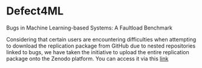 # Defect4ML
Bugs in Machine Learning-based Systems: A Faultload Benchmark

Considering that certain users are encountering difficulties when attempting to download the replication package from GitHub due to nested repositories linked to bugs, we have taken the initiative to upload the entire replication package onto the Zenodo platform. You can access it via this [link](https://zenodo.org/record/8376824)
